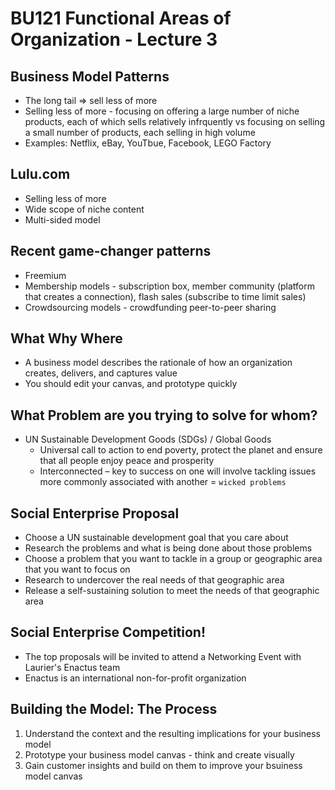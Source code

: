 # BU121 Functional Areas of Organization - Lecture 3
## Business Model Patterns
* The long tail => sell less of more
* Selling less of more - focusing on offering a large number of niche products, each of which sells relatively infrquently vs focusing on selling a small number of products, each selling in high volume
* Examples: Netflix, eBay, YouTbue, Facebook, LEGO Factory

## Lulu.com
* Selling less of more
* Wide scope of niche content
* Multi-sided model

## Recent game-changer patterns
* Freemium
* Membership models - subscription box, member community (platform that creates a connection), flash sales (subscribe to time limit sales)
* Crowdsourcing models - crowdfunding peer-to-peer sharing

## What Why Where
* A business model describes the rationale of how an organization creates, delivers, and captures value
* You should edit your canvas, and prototype quickly

## What Problem are you trying to solve for whom?
* UN Sustainable Development Goods (SDGs) / Global Goods
	* Universal call to action to end poverty, protect the planet and ensure that all people enjoy peace and prosperity
	* Interconnected – key to success on one will involve tackling issues more commonly associated with another = `wicked problems`

## Social Enterprise Proposal
* Choose a UN sustainable development goal that you care about
* Research the problems and what is being done about those problems
* Choose a problem that you want to tackle in a group or geographic area that you want to focus on
* Research to undercover the real needs of that geographic area
* Release a self-sustaining solution to meet the needs of that geographic area
	
## Social Enterprise Competition!
* The top proposals will be invited to attend a Networking Event with Laurier's Enactus team
* Enactus is an international non-for-profit organization

## Building the Model: The Process
1. Understand the context and the resulting implications for your business model
2. Prototype your business model canvas - think and create visually
3. Gain customer insights and build on them to improve your bsuiness model canvas